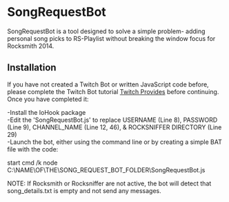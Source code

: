 # SongRequestBot

SongRequestBot is a tool designed to solve a simple problem- adding personal song picks to RS-Playlist without breaking the window focus for Rocksmith 2014.

<H2>Installation</H2>

If you have not created a Twitch Bot or written JavaScript code before, please complete the Twitch Bot tutorial  <a href="https://dev.twitch.tv/docs/irc">Twitch Provides</a> before continuing. Once you have completed it:

-Install the IoHook package<br>
-Edit the 'SongRequestBot.js' to replace USERNAME (Line 8), PASSWORD (Line 9), CHANNEL_NAME (Line 12, 46), & ROCKSNIFFER DIRECTORY (Line 29) <br>
-Launch the bot, either using the command line or by creating a simple BAT file with the code:<br>

start cmd /k node C:\NAME\OF\THE\SONG_REQUEST_BOT_FOLDER\SongRequestBot.js

NOTE: If Rocksmith or Rocksniffer are not active, the bot will detect that song_details.txt is empty and not send any messages.
